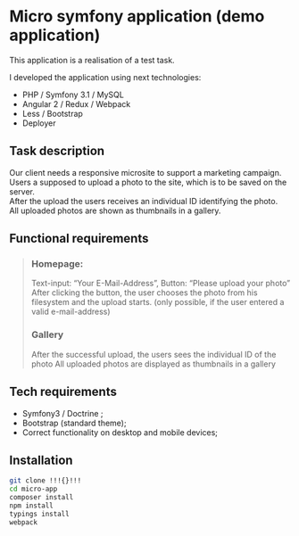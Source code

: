 # Micro symfony application (demo application)

This application is a realisation of a test task.

I developed the application using next technologies:

 - PHP / Symfony 3.1 / MySQL
 - Angular 2 / Redux / Webpack
 - Less / Bootstrap
 - Deployer

## Task description

Our client needs a responsive microsite to support a marketing campaign.<br/>
Users a supposed to upload a photo to the site, which is to be saved on the server.<br/>
After the upload the users receives an individual ID identifying the photo.<br/>
All uploaded photos are shown as thumbnails in a gallery.

## Functional requirements

> ### Homepage:
> Text-input: “Your E-Mail-Address”, Button: “Please upload your photo”<br/>
> After clicking the button, the user chooses the photo from his filesystem and the upload starts. (only possible, if the user entered a valid e-mail-address)
> ### Gallery
> After the successful upload, the users sees the individual ID of the photo
> All uploaded photos are displayed as thumbnails in a gallery

## Tech requirements

- Symfony3 / Doctrine ;
- Bootstrap (standard theme);
- Correct functionality on desktop and mobile devices;

## Installation

```sh
git clone !!!{}!!!
cd micro-app
composer install
npm install
typings install
webpack
```
